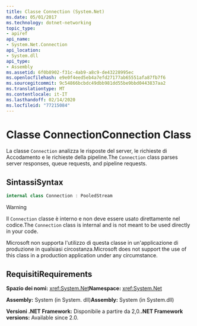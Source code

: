 ```yaml
---
title: Classe Connection (System.Net)
ms.date: 05/01/2017
ms.technology: dotnet-networking
topic_type:
- apiref
api_name:
- System.Net.Connection
api_location:
- System.dll
api_type:
- Assembly
ms.assetid: 6f0b8902-f31c-4ab9-a8c9-de43228995ec
ms.openlocfilehash: e9e0f4eed5eb4a7efd27177ab65551afa87fb7f6
ms.sourcegitcommit: 9c54866bcbdc49dbb981dd55be9bbd0443837aa2
ms.translationtype: MT
ms.contentlocale: it-IT
ms.lasthandoff: 02/14/2020
ms.locfileid: "77215084"
---
```

# <a name="connection-class"></a><span data-ttu-id="53996-102">Classe Connection</span><span class="sxs-lookup"><span data-stu-id="53996-102">Connection Class</span></span>

<span data-ttu-id="53996-103">La classe `Connection` analizza le risposte del server, le richieste di Accodamento e le richieste della pipeline.</span><span class="sxs-lookup"><span data-stu-id="53996-103">The `Connection` class parses server responses, queue requests, and pipeline requests.</span></span>

## <a name="syntax"></a><span data-ttu-id="53996-104">Sintassi</span><span class="sxs-lookup"><span data-stu-id="53996-104">Syntax</span></span>
  
```csharp  
internal class Connection : PooledStream
```

> [!WARNING]
> <span data-ttu-id="53996-105">Il `Connection` classe è interno e non deve essere usato direttamente nel codice.</span><span class="sxs-lookup"><span data-stu-id="53996-105">The `Connection` class is internal and is not meant to be used directly in your code.</span></span>
> 
> <span data-ttu-id="53996-106">Microsoft non supporta l'utilizzo di questa classe in un'applicazione di produzione in qualsiasi circostanza.</span><span class="sxs-lookup"><span data-stu-id="53996-106">Microsoft does not support the use of this class in a production application under any circumstance.</span></span>

## <a name="requirements"></a><span data-ttu-id="53996-107">Requisiti</span><span class="sxs-lookup"><span data-stu-id="53996-107">Requirements</span></span>

<span data-ttu-id="53996-108">**Spazio dei nomi:** <xref:System.Net></span><span class="sxs-lookup"><span data-stu-id="53996-108">**Namespace:** <xref:System.Net></span></span>

<span data-ttu-id="53996-109">**Assembly:** System (in System. dll)</span><span class="sxs-lookup"><span data-stu-id="53996-109">**Assembly:** System (in System.dll)</span></span>

<span data-ttu-id="53996-110">**Versioni .NET Framework:** Disponibile a partire da 2,0.</span><span class="sxs-lookup"><span data-stu-id="53996-110">**.NET Framework versions:** Available since 2.0.</span></span>
